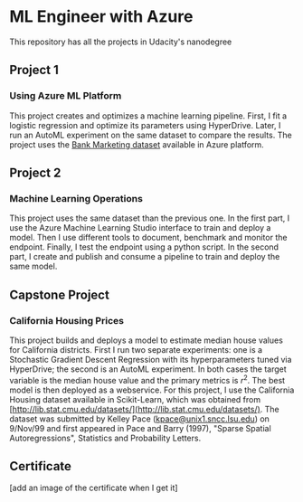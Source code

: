# ML Engineer with Azure

This repository has all the projects in Udacity's nanodegree

## Project 1

### Using Azure ML Platform

This project creates and optimizes a machine learning pipeline. First, I fit a logistic regression and optimize its parameters using HyperDrive. Later, I run an AutoML experiment on the same dataset to compare the results. The project uses the [Bank Marketing dataset](https://automlsamplenotebookdata.blob.core.windows.net/automl-sample-notebook-data/bankmarketing_train.csv) available in Azure platform.

## Project 2

### Machine Learning Operations

This project uses the same dataset than the previous one. In the first part, I use the Azure Machine Learning Studio interface to train and deploy a model. Then I use different tools to document, benchmark and monitor the endpoint. Finally, I test the endpoint using a python script. In the second part, I create and publish and consume a pipeline to train and deploy the same model.

## Capstone Project

### California Housing Prices

This project builds and deploys a model to estimate median house values for California districts. First I run two separate experiments: one is a Stochastic Gradient Descent Regression with its hyperparameters tuned via HyperDrive; the second is an AutoML experiment. In both cases the target variable is the median house value and the primary metrics is $r^2$. The best model is then deployed as a webservice. For this project, I use the California Housing dataset available in Scikit-Learn, which was obtained from [http://lib.stat.cmu.edu/datasets/](http://lib.stat.cmu.edu/datasets/). The dataset was submitted by Kelley Pace ([kpace@unix1.sncc.lsu.edu](mailto:kpace@unix1.sncc.lsu.edu)) on 9/Nov/99 and first appeared in Pace and Barry (1997), "Sparse Spatial Autoregressions", Statistics and Probability Letters.

## Certificate

[add an image of the certificate when I get it]

